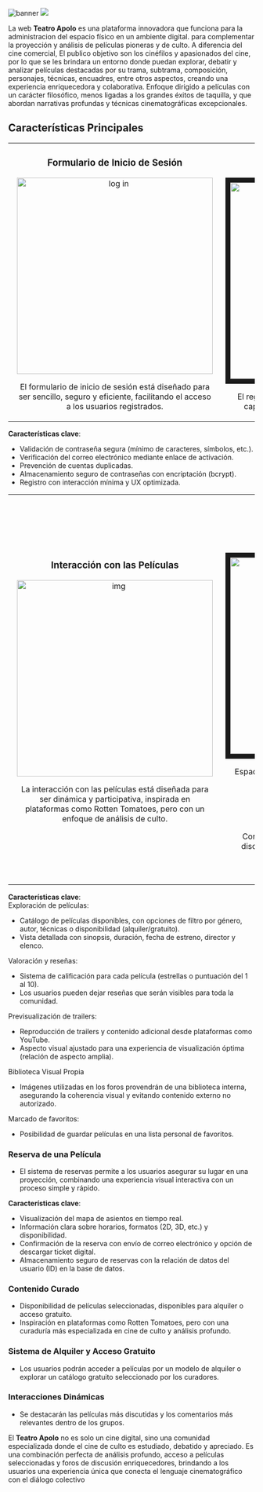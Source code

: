 ![banner](https://github.com/user-attachments/assets/8eff9b82-e8c0-41c7-8f4f-a5a50a1314d7)
<a href="https://my-vue-app-teatro-apolo.vercel.app//" target="_blank">
<img src="https://img.shields.io/badge/-vercel deploy-green?style=for-the-badge&color=7761d3">
</a>

La web **Teatro Apolo** es una plataforma innovadora que funciona para la administracion del espacio físico en un ambiente digital. para complementar  la proyección y análisis de películas pioneras y de culto. A diferencia del cine comercial, El publico objetivo son los cinéfilos y apasionados del cine, por lo que se les brindara un entorno donde puedan explorar, debatir y analizar películas destacadas por su trama, subtrama, composición, personajes, técnicas, encuadres, entre otros aspectos, creando una experiencia enriquecedora y colaborativa. Enfoque dirigido a películas con un carácter filosófico, menos ligadas a los grandes éxitos de taquilla, y que abordan narrativas profundas y técnicas cinematográficas excepcionales.

## Características Principales
<table>
<tr>
<td width="50%">
<h3 align="center">Formulario de Inicio de Sesión</h3>
<div align="center" style="margin: 10">
<a href="/" target="_blank"><img src="https://github.com/user-attachments/assets/eefee2b7-85cb-414a-b770-be0049306d35" width="400" alt="log in" ></a>
<p>El formulario de inicio de sesión está diseñado para ser sencillo, seguro y eficiente, facilitando el acceso a los usuarios registrados.</p>
</div>                                                                                  
</td>

<td width="50%">
<h3 align="center">Formulario de Registro</h3>
<div align="center">                                       
<a href="/" target="_blank"><img src="https://github.com/user-attachments/assets/9001a6ed-4f92-4883-aba7-5adcd68d7ade" width="400" alt="sing in" border="10" ></a>
</p>El registro de nuevos usuarios está pensado para captar datos esenciales sin saturar al usuario.</p>
</div> 
</td>
</table> 

**Características clave**:
- Validación de contraseña segura (mínimo de caracteres, símbolos, etc.).
- Verificación del correo electrónico mediante enlace de activación.
- Prevención de cuentas duplicadas.
- Almacenamiento seguro de contraseñas con encriptación (bcrypt).
- Registro con interacción mínima y UX optimizada.

<table>
<tr>
<td width="33%">
<h3 align="center">Interacción con las Películas</h3>
<div align="center" style="margin: 10">
<a href="/" target="_blank"><img src="" width="400" alt="img" ></a>
<p>La interacción con las películas está diseñada para ser dinámica y participativa, inspirada en plataformas como Rotten Tomatoes, pero con un enfoque de análisis de culto.</p>
</div>                                                                                  
</td>

<td width="33%">
<h3 align="center">Análisis Cinematográfico</h3>
<div align="center">                                       
<a href="/" target="_blank"><img src="" width="400" alt="img" border="10" ></a>
  </p>Espacios dedicados a desmenuzar las películas en profundidad:</p>
  <li>Trama y subtrama</li>
  <li>Técnicas y encuadres</li>
  <li>Desarrollo de personajes</li>
  </p>Contenido presentado en formato de artículos, discusiones y destacados por administradores.</p>
</div> 
</td>

<td width="33%">
<h3 align="center">Foros de Discusión por Grupos</h3>
<div align="center">                                       
<a href="/" target="_blank"><img src="" width="400" alt="img" border="10" ></a>
  </p>Los usuarios pueden unirse a grupos de discusión enfocados en películas específicas para fomentar debates y análisis.</p>
  </p>El formato será similar a los comentarios en redes sociales, pero con un enfoque moderado y especializado.</p>
  </p>Limitación para subir imágenes: solo se permitirán imágenes de la biblioteca propia del sitio.</p>
  </p>Interacciones destacadas: comentarios relevantes podrán ser resaltados por el administrador o basados en interacciones.</p>
</div> 
</td>
</table>

**Características clave**:
<br>
Exploración de películas:
- Catálogo de películas disponibles, con opciones de filtro por género, autor, técnicas o disponibilidad (alquiler/gratuito).
- Vista detallada con sinopsis, duración, fecha de estreno, director y elenco.

Valoración y reseñas:
- Sistema de calificación para cada película (estrellas o puntuación del 1 al 10).
- Los usuarios pueden dejar reseñas que serán visibles para toda la comunidad.

Previsualización de trailers:
- Reproducción de trailers y contenido adicional desde plataformas como YouTube.
- Aspecto visual ajustado para una experiencia de visualización óptima (relación de aspecto amplia).

Biblioteca Visual Propia
- Imágenes utilizadas en los foros provendrán de una biblioteca interna, asegurando la coherencia visual y evitando contenido externo no autorizado.

Marcado de favoritos:
- Posibilidad de guardar películas en una lista personal de favoritos.

### Reserva de una Película
- El sistema de reservas permite a los usuarios asegurar su lugar en una proyección, combinando una experiencia visual interactiva con un proceso simple y rápido.

**Características clave**:
- Visualización del mapa de asientos en tiempo real.
- Información clara sobre horarios, formatos (2D, 3D, etc.) y disponibilidad.
- Confirmación de la reserva con envío de correo electrónico y opción de descargar ticket digital.
- Almacenamiento seguro de reservas con la relación de datos del usuario (ID) en la base de datos.

### Contenido Curado
- Disponibilidad de películas seleccionadas, disponibles para alquiler o acceso gratuito.
- Inspiración en plataformas como Rotten Tomatoes, pero con una curaduría más especializada en cine de culto y análisis profundo.

### Sistema de Alquiler y Acceso Gratuito
- Los usuarios podrán acceder a películas por un modelo de alquiler o explorar un catálogo gratuito seleccionado por los curadores.

### Interacciones Dinámicas
- Se destacarán las películas más discutidas y los comentarios más relevantes dentro de los grupos.


El **Teatro Apolo** no es solo un cine digital, sino una comunidad especializada donde el cine de culto es estudiado, debatido y apreciado. Es una combinación perfecta de análisis profundo, acceso a películas seleccionadas y foros de discusión enriquecedores, brindando a los usuarios una experiencia única que conecta el lenguaje cinematográfico con el diálogo colectivo

